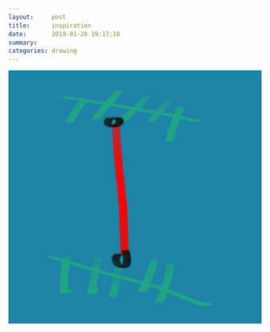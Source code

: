 ```yaml
---
layout:     post
title:      inspiration
date:       2019-01-28 19:17:10
summary:    
categories: drawing
---
```

![inspiration](/images/diary/inspiration.png ".")
